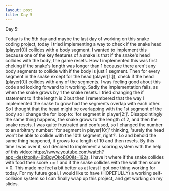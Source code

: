 ```yaml
---
layout: post
title: Day 5
---
```


Day 5:

Today is the 5th day and maybe the last day of working on this snake coding project, today I tried implementing a way to check if the snake head (player[0]) collides with a body segment. I wanted to implement this because one of the key features of a snake is that if the snake's head collides with the body, the game resets. How I implemented this was first cheking if the snake's length was longer than 1 because there aren't any body segments to collide with if the body is just 1 segment. Then for every segment in the snake except for the head (player[1:]), check if the head (player[0]) collides with any of the segments. I was feeling good about this code and looking forward to it working. Sadly the implementation fails, as when the snake grows by 1 the snake resets. I tried changing the if statement to if the length is 2 but then I remembered that the way I implemented the snake to grow had the segments overlap with each other. So I thought that the head might be overlapping with the 1st segment of the body so I change the for loop to: 'for segment in player[2:]'. Disappointingly the same thing happens, the snake grows to the length of 2, and then the snake resets. I was quite frustrated and confused, so I changed the number to an arbitrary number: 'for segment in player[10:]' thinking, 'surely the head won't be able to collide with the 10th segment, right?'. Lo and behold the same thing happened, it grows to a  length of 10 and then resets. By this time I was over it, so I decided to implement a scoring system with the help of this video: https://www.youtube.com/watch?app=desktop&v=9bBgyOkoBQ0&t=192s. I have it where if the snake collides with food then score += 1 and if the snake collides with the wall then score = 0. This made me feel a bit better as at least I got one thing working for today. For my future goal, I would like to have (HOPEFULLY) a working self-collision system so I can finally wrap up this project, and get working on my slides.
